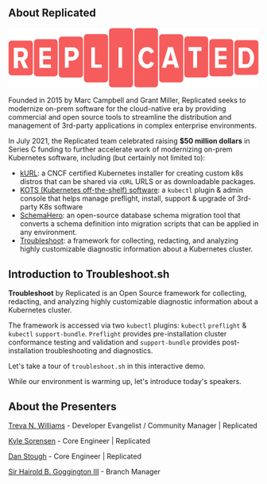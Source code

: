 ## About Replicated
![replicated logo](../../assets/replicated-logo-red.png)

Founded in 2015 by Marc Campbell and Grant Miller, Replicated seeks to modernize on-prem software for the cloud-native era by providing commercial and open source tools to streamline the distribution and management of 3rd-party applications in complex enterprise environments.

In July 2021, the Replicated team celebrated raising **$50 million dollars** in Series C funding to further accelerate work of modernizing on-prem Kubernetes software, including (but certainly not limited to):

- [kURL](http://kurl.sh/): a CNCF certified Kubernetes installer for creating custom k8s distros that can be shared via `cURL` URLS or as downloadable packages. 
- [KOTS (Kubernetes off-the-shelf) software](https://kots.io/): a `kubectl` plugin & admin console that helps manage preflight, install, support & upgrade of 3rd-party K8s software
- [SchemaHero](https://schemahero.io): an open-source database schema migration tool that converts a schema definition into migration scripts that can be applied in any environment. 
- [Troubleshoot](http://troubleshoot.sh/): a framework for collecting, redacting, and analyzing highly customizable diagnostic information about a Kubernetes cluster.

## Introduction to Troubleshoot.sh

**Troubleshoot** by Replicated is an Open Source framework for collecting, redacting, and analyzing highly customizable diagnostic information about a Kubernetes cluster. 

The framework is accessed via two `kubectl` plugins: `kubectl` `preflight` & `kubectl` `support-bundle`. `Preflight` provides pre-installation cluster conformance testing and validation and `support-bundle` provides post-installation troubleshooting and diagnostics.

Let's take a tour of `troubleshoot.sh` in this interactive demo. 

While our environment is warming up, let's introduce today's speakers.

## About the Presenters

[Treva N. Williams](https://github/OGtrilliams) - Developer Evangelist / Community Manager | Replicated

[Kyle Sorensen](https://github.com/kylesorensen) - Core Engineer | Replicated

[Dan Stough](https://github.com/danstough) - Core Engineer | Replicated

[Sir Hairold B. Goggington III](https://twitter.com/sirhairold) - Branch Manager 

